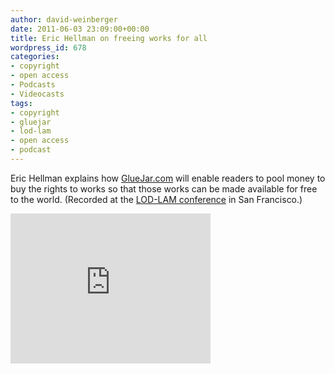 ```yaml
---
author: david-weinberger
date: 2011-06-03 23:09:00+00:00
title: Eric Hellman on freeing works for all
wordpress_id: 678
categories:
- copyright
- open access
- Podcasts
- Videocasts
tags:
- copyright
- gluejar
- lod-lam
- open access
- podcast
---
```


Eric Hellman explains how [GlueJar.com](http://www.gluejar.com) will enable readers to pool  money to buy the rights to works so that those works can be made available for free to the world. (Recorded at the [LOD-LAM conference](http://lod-lam.net) in San Francisco.)

<div class="embed-container"><iframe title="Eric Hellman" width="320" height="240" src="https://www.youtube.com/embed/mhfr-GWlo0M" frameborder="0" allowfullscreen></iframe></div>
